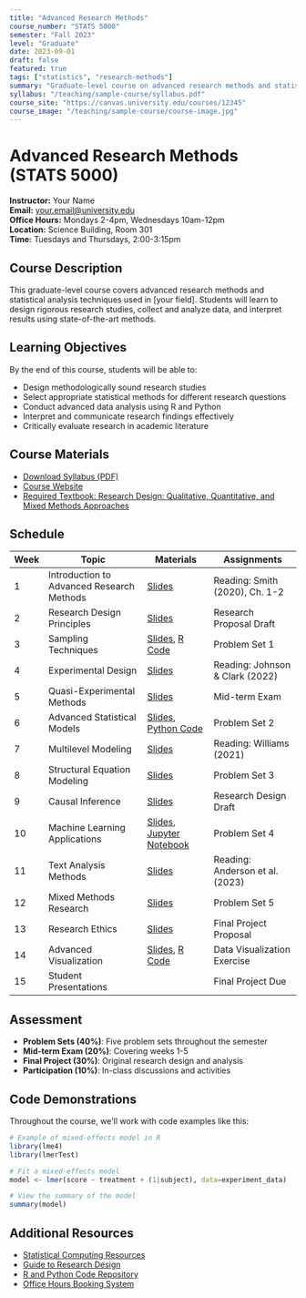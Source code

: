 ```yaml
---
title: "Advanced Research Methods"
course_number: "STATS 5000"
semester: "Fall 2023"
level: "Graduate"
date: 2023-09-01
draft: false
featured: true
tags: ["statistics", "research-methods"]
summary: "Graduate-level course on advanced research methods and statistical analysis"
syllabus: "/teaching/sample-course/syllabus.pdf"
course_site: "https://canvas.university.edu/courses/12345"
course_image: "/teaching/sample-course/course-image.jpg"
---
```


# Advanced Research Methods (STATS 5000)

**Instructor:** Your Name  
**Email:** your.email@university.edu  
**Office Hours:** Mondays 2-4pm, Wednesdays 10am-12pm  
**Location:** Science Building, Room 301  
**Time:** Tuesdays and Thursdays, 2:00-3:15pm

## Course Description

This graduate-level course covers advanced research methods and statistical analysis techniques used in [your field]. Students will learn to design rigorous research studies, collect and analyze data, and interpret results using state-of-the-art methods.

## Learning Objectives

By the end of this course, students will be able to:

- Design methodologically sound research studies
- Select appropriate statistical methods for different research questions
- Conduct advanced data analysis using R and Python
- Interpret and communicate research findings effectively
- Critically evaluate research in academic literature

## Course Materials

- [Download Syllabus (PDF)](/teaching/sample-course/syllabus.pdf)
- [Course Website](https://canvas.university.edu/courses/12345)
- [Required Textbook: Research Design: Qualitative, Quantitative, and Mixed Methods Approaches](https://example.com/textbook)

## Schedule

| Week | Topic | Materials | Assignments |
|------|-------|-----------|------------|
| 1 | Introduction to Advanced Research Methods | [Slides](/teaching/sample-course/week1-slides.pdf) | Reading: Smith (2020), Ch. 1-2 |
| 2 | Research Design Principles | [Slides](/teaching/sample-course/week2-slides.pdf) | Research Proposal Draft |
| 3 | Sampling Techniques | [Slides](/teaching/sample-course/week3-slides.pdf), [R Code](/teaching/sample-course/week3-code.R) | Problem Set 1 |
| 4 | Experimental Design | [Slides](/teaching/sample-course/week4-slides.pdf) | Reading: Johnson & Clark (2022) |
| 5 | Quasi-Experimental Methods | [Slides](/teaching/sample-course/week5-slides.pdf) | Mid-term Exam |
| 6 | Advanced Statistical Models | [Slides](/teaching/sample-course/week6-slides.pdf), [Python Code](/teaching/sample-course/week6-code.py) | Problem Set 2 |
| 7 | Multilevel Modeling | [Slides](/teaching/sample-course/week7-slides.pdf) | Reading: Williams (2021) |
| 8 | Structural Equation Modeling | [Slides](/teaching/sample-course/week8-slides.pdf) | Problem Set 3 |
| 9 | Causal Inference | [Slides](/teaching/sample-course/week9-slides.pdf) | Research Design Draft |
| 10 | Machine Learning Applications | [Slides](/teaching/sample-course/week10-slides.pdf), [Jupyter Notebook](/teaching/sample-course/week10-notebook.ipynb) | Problem Set 4 |
| 11 | Text Analysis Methods | [Slides](/teaching/sample-course/week11-slides.pdf) | Reading: Anderson et al. (2023) |
| 12 | Mixed Methods Research | [Slides](/teaching/sample-course/week12-slides.pdf) | Problem Set 5 |
| 13 | Research Ethics | [Slides](/teaching/sample-course/week13-slides.pdf) | Final Project Proposal |
| 14 | Advanced Visualization | [Slides](/teaching/sample-course/week14-slides.pdf), [R Code](/teaching/sample-course/week14-code.R) | Data Visualization Exercise |
| 15 | Student Presentations | | Final Project Due |

## Assessment

- **Problem Sets (40%)**: Five problem sets throughout the semester
- **Mid-term Exam (20%)**: Covering weeks 1-5
- **Final Project (30%)**: Original research design and analysis
- **Participation (10%)**: In-class discussions and activities

## Code Demonstrations

Throughout the course, we'll work with code examples like this:

```R
# Example of mixed-effects model in R
library(lme4)
library(lmerTest)

# Fit a mixed-effects model
model <- lmer(score ~ treatment + (1|subject), data=experiment_data)

# View the summary of the model
summary(model)
```

## Additional Resources

- [Statistical Computing Resources](/teaching/resources/computing.pdf)
- [Guide to Research Design](/teaching/resources/research-design.pdf)
- [R and Python Code Repository](https://github.com/yourusername/stats-5000)
- [Office Hours Booking System](https://calendly.com/your-name/office-hours) 